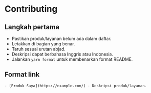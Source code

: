 # Contributing

## Langkah pertama

- Pastikan produk/layanan belum ada dalam daftar.
- Letakkan di bagian yang benar.
- Taruh sesuai urutan abjad.
- Deskripsi dapat berbahasa Inggris atau Indonesia.
- Jalankan `yarn format` untuk membenarkan format README.

## Format link

```
- [Produk Saya](https://example.com/) - Deskripsi produk/layanan.
```